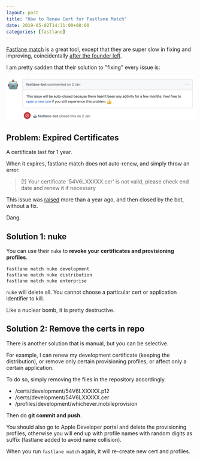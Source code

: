 ```yaml
---
layout: post
title: "How to Renew Cert for Fastlane Match"
date: 2019-05-02T14:31:00+08:00
categories: [fastlane]
---
```


[Fastlane match](https://docs.fastlane.tools/actions/match/) is a great tool, except that they are super slow in fixing and improving, coincidentally [after the founder left](https://krausefx.com/blog/ending-my-fastlane-chapter).

I am pretty sadden that their solution to "fixing" every issue is:

![](/images/fastlane-bot-fix.png)

## Problem: Expired Certificates

A certificate last for 1 year.

When it expires, fastlane match does not auto-renew, and simply throw an error.

> [!] Your certificate '54V6LXXXXX.cer' is not valid, please check end date and renew it if necessary

This issue was [raised](https://github.com/fastlane/fastlane/issues/11663) more than a year ago, and then closed by the bot, without a fix.

Dang.

## Solution 1: nuke

You can use their `nuke` to **revoke your certificates and provisioning profiles**.

    fastlane match nuke development
    fastlane match nuke distribution
    fastlane match nuke enterprise

`nuke` will delete all. You cannot choose a particular cert or application identifier to kill.

Like a nuclear bomb, it is pretty destructive.

## Solution 2: Remove the certs in repo

There is another solution that is manual, but you can be selective.

For example, I can renew my development certificate (keeping the distribution), or remove only certain provisioning profiles, or affect only a certain application.

To do so, simply removing the files in the repository accordingly.

- /certs/development/54V6LXXXXX.p12
- /certs/development/54V6LXXXXX.cer
- /profiles/development/whichever.mobileprovision

Then do **git commit and push**.

You should also go to Apple Developer portal and delete the provisioning profiles, otherwise you will end up with profile names with random digits as suffix (fastlane added to avoid name collision).

When you run `fastlane match` again, it will re-create new cert and profiles.
